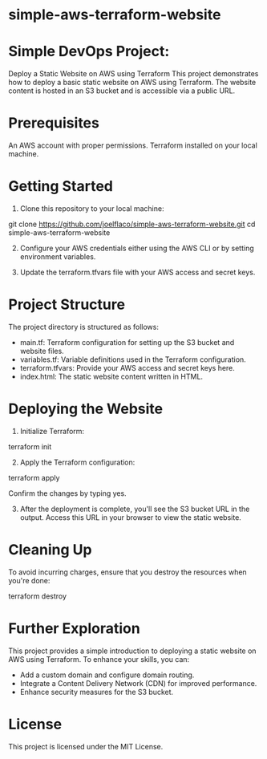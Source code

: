 # simple-aws-terraform-website

# Simple DevOps Project: 
Deploy a Static Website on AWS using Terraform
This project demonstrates how to deploy a basic static website on AWS using Terraform. The website content is hosted in an S3 bucket and is accessible via a public URL.

# Prerequisites
An AWS account with proper permissions.
Terraform installed on your local machine.

# Getting Started

1. Clone this repository to your local machine:

git clone https://github.com/joelflaco/simple-aws-terraform-website.git
cd simple-aws-terraform-website

2. Configure your AWS credentials either using the AWS CLI or by setting environment variables.

3. Update the terraform.tfvars file with your AWS access and secret keys.

# Project Structure
The project directory is structured as follows:

- main.tf: Terraform configuration for setting up the S3 bucket and website files.
- variables.tf: Variable definitions used in the Terraform configuration.
- terraform.tfvars: Provide your AWS access and secret keys here.
- index.html: The static website content written in HTML.

# Deploying the Website

1. Initialize Terraform:

terraform init

2. Apply the Terraform configuration:

terraform apply

Confirm the changes by typing yes.

3. After the deployment is complete, you'll see the S3 bucket URL in the output. Access this URL in your browser to view the static website.

# Cleaning Up
To avoid incurring charges, ensure that you destroy the resources when you're done:

terraform destroy

# Further Exploration
This project provides a simple introduction to deploying a static website on AWS using Terraform. To enhance your skills, you can:

- Add a custom domain and configure domain routing.
- Integrate a Content Delivery Network (CDN) for improved performance.
- Enhance security measures for the S3 bucket.

# License
This project is licensed under the MIT License.

